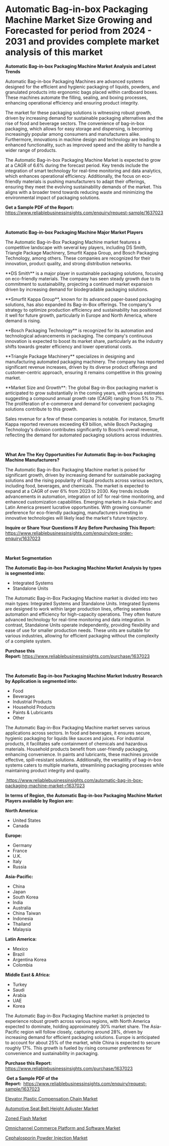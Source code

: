 <p><h1>Automatic Bag-in-box Packaging Machine Market Size Growing and Forecasted for period from 2024 - 2031 and provides complete market analysis of this market</h1></p><p><strong>Automatic Bag-in-box Packaging Machine Market Analysis and Latest Trends</strong></p>
<p><p>Automatic Bag-in-box Packaging Machines are advanced systems designed for the efficient and hygienic packaging of liquids, powders, and granulated products into ergonomic bags placed within cardboard boxes. These machines automate the filling, sealing, and boxing processes, enhancing operational efficiency and ensuring product integrity.</p><p>The market for these packaging solutions is witnessing robust growth, driven by increasing demand for sustainable packaging alternatives and the rise of food and beverage sectors. The convenience of bag-in-box packaging, which allows for easy storage and dispensing, is becoming increasingly popular among consumers and manufacturers alike. Furthermore, innovations in machine design and technology are leading to enhanced functionality, such as improved speed and the ability to handle a wider range of products.</p><p>The Automatic Bag-in-box Packaging Machine Market is expected to grow at a CAGR of 6.6% during the forecast period. Key trends include the integration of smart technology for real-time monitoring and data analytics, which enhances operational efficiency. Additionally, the focus on eco-friendly materials is pushing manufacturers to adapt their offerings, ensuring they meet the evolving sustainability demands of the market. This aligns with a broader trend towards reducing waste and minimizing the environmental impact of packaging solutions.</p></p>
<p><strong>Get a Sample PDF of the Report:&nbsp;</strong> <a href="https://www.reliablebusinessinsights.com/enquiry/request-sample/1637023?utm_campaign=1094&utm_medium=2&utm_source=Github&utm_content=ia&utm_term=07122024&utm_id=automatic-bag-in-box-packaging-machine">https://www.reliablebusinessinsights.com/enquiry/request-sample/1637023</a></p>
<p>&nbsp;</p>
<p><strong>Automatic Bag-in-box Packaging Machine Major Market Players</strong></p>
<p><p>The Automatic Bag-in-Box Packaging Machine market features a competitive landscape with several key players, including DS Smith, Triangle Package Machinery, Smurfit Kappa Group, and Bosch Packaging Technology, among others. These companies are recognized for their innovation, product quality, and strong distribution networks.</p><p>**DS Smith** is a major player in sustainable packaging solutions, focusing on eco-friendly materials. The company has seen steady growth due to its commitment to sustainability, projecting a continued market expansion driven by increasing demand for biodegradable packaging solutions.</p><p>**Smurfit Kappa Group**, known for its advanced paper-based packaging solutions, has also expanded its Bag-in-Box offerings. The company's strategy to optimize production efficiency and sustainability has positioned it well for future growth, particularly in Europe and North America, where demand is rising.</p><p>**Bosch Packaging Technology** is recognized for its automation and technological advancements in packaging. The company's continuous innovation is expected to boost its market share, particularly as the industry shifts towards greater efficiency and lower operational costs.</p><p>**Triangle Package Machinery** specializes in designing and manufacturing automated packaging machinery. The company has reported significant revenue increases, driven by its diverse product offerings and customer-centric approach, ensuring it remains competitive in this growing market.</p><p>**Market Size and Growth**: The global Bag-in-Box packaging market is anticipated to grow substantially in the coming years, with various estimates suggesting a compound annual growth rate (CAGR) ranging from 5% to 7%. The proliferation of e-commerce and demand for convenient packaging solutions contribute to this growth.</p><p>Sales revenue for a few of these companies is notable. For instance, Smurfit Kappa reported revenues exceeding €9 billion, while Bosch Packaging Technology's division contributes significantly to Bosch’s overall revenue, reflecting the demand for automated packaging solutions across industries.</p></p>
<p>&nbsp;</p>
<p><strong>What Are The Key Opportunities For Automatic Bag-in-box Packaging Machine Manufacturers?</strong></p>
<p><p>The Automatic Bag-in-Box Packaging Machine market is poised for significant growth, driven by increasing demand for sustainable packaging solutions and the rising popularity of liquid products across various sectors, including food, beverages, and chemicals. The market is expected to expand at a CAGR of over 6% from 2023 to 2030. Key trends include advancements in automation, integration of IoT for real-time monitoring, and enhanced customization capabilities. Emerging markets in Asia-Pacific and Latin America present lucrative opportunities. With growing consumer preference for eco-friendly packaging, manufacturers investing in innovative technologies will likely lead the market's future trajectory.</p></p>
<p><strong>Inquire or Share Your Questions If Any Before Purchasing This Report:</strong> <a href="https://www.reliablebusinessinsights.com/enquiry/pre-order-enquiry/1637023?utm_campaign=1094&utm_medium=2&utm_source=Github&utm_content=ia&utm_term=07122024&utm_id=automatic-bag-in-box-packaging-machine">https://www.reliablebusinessinsights.com/enquiry/pre-order-enquiry/1637023</a></p>
<p>&nbsp;</p>
<p><strong>Market Segmentation</strong></p>
<p><strong>The Automatic Bag-in-box Packaging Machine Market Analysis by types is segmented into:</strong></p>
<p><ul><li>Integrated Systems</li><li>Standalone Units</li></ul></p>
<p><p>The Automatic Bag-in-Box Packaging Machine market is divided into two main types: Integrated Systems and Standalone Units. Integrated Systems are designed to work within larger production lines, offering seamless automation and efficiency for high-capacity operations. They often feature advanced technology for real-time monitoring and data integration. In contrast, Standalone Units operate independently, providing flexibility and ease of use for smaller production needs. These units are suitable for various industries, allowing for efficient packaging without the complexity of a complete system.</p></p>
<p><strong>Purchase this Report:&nbsp;</strong><a href="https://www.reliablebusinessinsights.com/purchase/1637023?utm_campaign=1094&utm_medium=2&utm_source=Github&utm_content=ia&utm_term=07122024&utm_id=automatic-bag-in-box-packaging-machine">https://www.reliablebusinessinsights.com/purchase/1637023</a></p>
<p>&nbsp;</p>
<p><strong>The Automatic Bag-in-box Packaging Machine Market Industry Research by Application is segmented into:</strong></p>
<p><ul><li>Food</li><li>Beverages</li><li>Industrial Products</li><li>Household Products</li><li>Paints & Lubricants</li><li>Other</li></ul></p>
<p><p>The Automatic Bag-in-Box Packaging Machine market serves various applications across sectors. In food and beverages, it ensures secure, hygienic packaging for liquids like sauces and juices. For industrial products, it facilitates safe containment of chemicals and hazardous materials. Household products benefit from user-friendly packaging, enhancing convenience. In paints and lubricants, these machines provide effective, spill-resistant solutions. Additionally, the versatility of bag-in-box systems caters to multiple markets, streamlining packaging processes while maintaining product integrity and quality.</p></p>
<p><a href="https://www.reliablebusinessinsights.com/automatic-bag-in-box-packaging-machine-market-r1637023?utm_campaign=1094&utm_medium=2&utm_source=Github&utm_content=ia&utm_term=07122024&utm_id=automatic-bag-in-box-packaging-machine">&nbsp;https://www.reliablebusinessinsights.com/automatic-bag-in-box-packaging-machine-market-r1637023</a></p>
<p><strong>In terms of Region, the Automatic Bag-in-box Packaging Machine Market Players available by Region are:</strong></p>
<p>
    <p> <strong> North America: </strong>
        <ul>
            <li>United States</li>
            <li>Canada</li>
        </ul>
        </p> 
    <p> <strong> Europe: </strong>
        <ul>
            <li>Germany</li>
            <li>France</li>
            <li>U.K.</li>
            <li>Italy</li>
            <li>Russia</li>
        </ul>
        </p> 
    <p> <strong> Asia-Pacific: </strong>
        <ul>
            <li>China</li>
            <li>Japan</li>
            <li>South Korea</li>
            <li>India</li>
            <li>Australia</li>
            <li>China Taiwan</li>
            <li>Indonesia</li>
            <li>Thailand</li>
            <li>Malaysia</li>
        </ul>
        </p> 
    <p> <strong> Latin America: </strong>
        <ul>
            <li>Mexico</li>
            <li>Brazil</li>
            <li>Argentina Korea</li>
            <li>Colombia</li>
        </ul>
        </p> 
    <p> <strong> Middle East & Africa: </strong>
        <ul>
            <li>Turkey</li>
            <li>Saudi</li>
            <li>Arabia</li>
            <li>UAE</li>
            <li>Korea</li>
        </ul>
    </p>
    </p>
<p><p>The Automatic Bag-in-Box Packaging Machine market is projected to experience robust growth across various regions, with North America expected to dominate, holding approximately 30% market share. The Asia-Pacific region will follow closely, capturing around 28%, driven by increasing demand for efficient packaging solutions. Europe is anticipated to account for about 25% of the market, while China is expected to secure roughly 17%. This growth is fueled by rising consumer preferences for convenience and sustainability in packaging.</p></p>
<p><strong>Purchase this Report: </strong><a href="https://www.reliablebusinessinsights.com/purchase/1637023?utm_campaign=1094&utm_medium=2&utm_source=Github&utm_content=ia&utm_term=07122024&utm_id=automatic-bag-in-box-packaging-machine">https://www.reliablebusinessinsights.com/purchase/1637023</a></p>
<p>&nbsp;<strong>Get a Sample PDF of the Report:&nbsp;&nbsp;</strong><a href="https://www.reliablebusinessinsights.com/enquiry/request-sample/1637023?utm_campaign=1094&utm_medium=2&utm_source=Github&utm_content=ia&utm_term=07122024&utm_id=automatic-bag-in-box-packaging-machine">https://www.reliablebusinessinsights.com/enquiry/request-sample/1637023</a></p>
<p><strong></strong></p>
<p><p><a href="https://issuu.com/reportprime-2/docs/elevator-plastic-compensation-chain-market-size-20?utm_campaign=1094&utm_medium=2&utm_source=Github&utm_content=ia&utm_term=07122024&utm_id=automatic-bag-in-box-packaging-machine">Elevator Plastic Compensation Chain Market</a></p><p><a href="https://github.com/indrystar/Market-Research-Report-List-5/blob/main/automotive-seat-belt-height-adjuster-market.md?utm_campaign=1094&utm_medium=2&utm_source=Github&utm_content=ia&utm_term=07122024&utm_id=automatic-bag-in-box-packaging-machine">Automotive Seat Belt Height Adjuster Market</a></p><p><a href="https://www.linkedin.com/pulse/zoned-flash-market-size-share-analysis-forecasted-cagr-82-from-d0vfc?utm_campaign=1094&utm_medium=2&utm_source=Github&utm_content=ia&utm_term=07122024&utm_id=automatic-bag-in-box-packaging-machine">Zoned Flash Market</a></p><p><a href="https://www.linkedin.com/pulse/how-omnichannel-commerce-platform-software-market-expectd-tyuxc?utm_campaign=1094&utm_medium=2&utm_source=Github&utm_content=ia&utm_term=07122024&utm_id=automatic-bag-in-box-packaging-machine">Omnichannel Commerce Platform and Software Market</a></p><p><a href="https://issuu.com/reportprime-2/docs/cephalosporin-powder-injection-market-size-2030.pp?utm_campaign=1094&utm_medium=2&utm_source=Github&utm_content=ia&utm_term=07122024&utm_id=automatic-bag-in-box-packaging-machine">Cephalosporin Powder Injection Market</a></p></p>